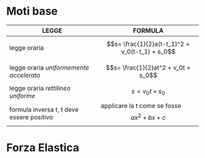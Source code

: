 # Moti base
| LEGGE | FORMULA |
|---|---|
|legge oraria | $$s= \frac{1}{2}a(t-t_1)^2 + v_0(t-t_1) + s_0$$ |
|legge oraria *uniformemente accelerato* | $$s= \frac{1}{2}at^2 + v_0t + s_0$$ |
|legge oraria *rettilineo uniforme* | $$s= v_0t + s_0$$ |
|formula inversa t, t deve essere positivo | applicare la t come se fosse $$ax^2+bx+c$$ |

# Forza Elastica
